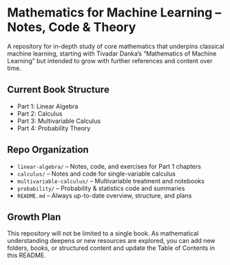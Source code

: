 # Mathematics for Machine Learning – Notes, Code & Theory

A repository for in-depth study of core mathematics that underpins classical machine learning, starting with Tivadar Danka’s “Mathematics of Machine Learning” but intended to grow with further references and content over time.

## Current Book Structure

* Part 1: Linear Algebra
* Part 2: Calculus
*  Part 3: Multivariable Calculus
*  Part 4: Probability Theory

## Repo Organization

- `linear-algebra/` – Notes, code, and exercises for Part 1 chapters
- `calculus/` – Notes and code for single-variable calculus
- `multivariable-calculus/` – Multivariable treatment and notebooks
- `probability/` – Probability & statistics code and summaries
- `README.md` – Always up-to-date overview, structure, and plans

## Growth Plan

This repository will not be limited to a single book. As mathematical understanding deepens or new resources are explored, you can add new folders, books, or structured content and update the Table of Contents in this README.

